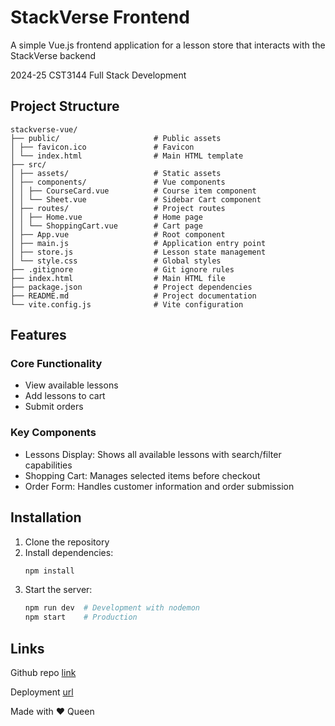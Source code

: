 # StackVerse Frontend
A simple Vue.js frontend application for a lesson store that interacts with the StackVerse backend

2024-25 CST3144 Full Stack Development

## Project Structure

```
stackverse-vue/
├── public/                     # Public assets
│ ├── favicon.ico               # Favicon
│ └── index.html                # Main HTML template
├── src/
│ ├── assets/                   # Static assets
│ ├── components/               # Vue components
│ │ ├── CourseCard.vue          # Course item component
│ │ └── Sheet.vue               # Sidebar Cart component
│ ├── routes/                   # Project routes
│ │ ├── Home.vue                # Home page
│ │ └── ShoppingCart.vue        # Cart page
│ ├── App.vue                   # Root component
│ ├── main.js                   # Application entry point
│ ├── store.js                  # Lesson state management
│ └── style.css                 # Global styles
├── .gitignore                  # Git ignore rules
├── index.html                  # Main HTML file
├── package.json                # Project dependencies
├── README.md                   # Project documentation
└── vite.config.js              # Vite configuration
```

## Features

### Core Functionality
- View available lessons
- Add lessons to cart
- Submit orders

### Key Components
- Lessons Display: Shows all available lessons with search/filter capabilities
- Shopping Cart: Manages selected items before checkout
- Order Form: Handles customer information and order submission

## Installation

1. Clone the repository
2. Install dependencies:
   ```bash
   npm install
   ```
3. Start the server:
   ```bash
   npm run dev  # Development with nodemon
   npm start    # Production
   ```

## Links
Github repo [link](https://github.com/UmesiQueen/stackverse-vue)

Deployment [url](https://umesiqueen.github.io/stackverse-vue/)

Made with ❤️ Queen